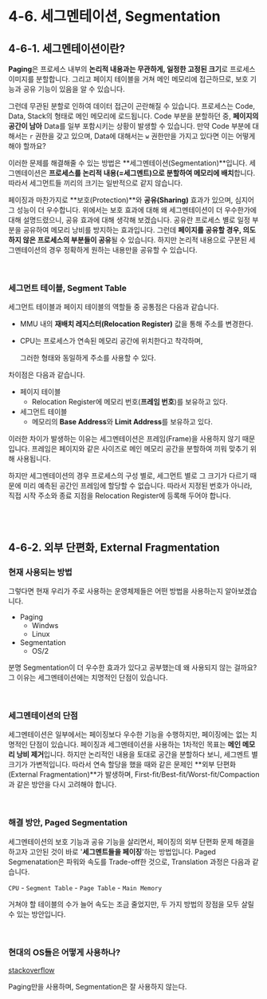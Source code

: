 # 4-6. 세그멘테이션, Segmentation

## 4-6-1. 세그멘테이션이란?

**Paging**은 프로세스 내부의 **논리적 내용과는 무관하게, 일정한 고정된 크기**로 프로세스 이미지를 분할합니다. 그리고 페이지 테이블을 거쳐 메인 메모리에 접근하므로, 보호 기능과 공유 기능이 있음을 알 수 있습니다.

그런데 무관된 분할로 인하여 데이터 접근이 곤란해질 수 있습니다. 프로세스는 Code, Data, Stack의 형태로 메인 메모리에 로드됩니다. Code 부분을 분할하던 중, **페이지의 공간이 남아** Data를 일부 포함시키는 상황이 발생할 수 있습니다. 만약 Code 부분에 대해서는 `r` 권한을 갖고 있으며, Data에 대해서는 `w` 권한만을 가지고 있다면 이는 어떻게 해야 할까요?

이러한 문제를 해결해줄 수 있는 방법은 **세그멘테이션(Segmentation)**입니다. 세그멘테이션은 **프로세스를 논리적 내용(=세그멘트)으로 분할하여 메모리에 배치**합니다. 따라서 세그먼트들 끼리의 크기는 일반적으로 같지 않습니다.

페이징과 마찬가지로 **보호(Protection)**와 **공유(Sharing)** 효과가 있으며, 심지어 그 성능이 더 우수합니다. 위에서는 보호 효과에 대해 왜 세그멘테이션이 더 우수한가에 대해 설명드렸으니, 공유 효과에 대해 생각해 보겠습니다. 공유란 프로세스 별로 일정 부분을 공유하여 메모리 낭비를 방지하는 효과입니다. 그런데 **페이지를 공유할 경우, 의도하지 않은 프로세스의 부분들이 공유**될 수 있습니다. 하지만 논리적 내용으로 구분된 세그멘테이션의 경우 정확하게 원하는 내용만을 공유할 수 있습니다.

<br>

### 세그먼트 테이블, Segment Table

세그먼트 테이블과 페이지 테이블의 역할들 중 공통점은 다음과 같습니다.

- MMU 내의 **재배치 레지스터(Relocation Register)** 값을 통해 주소를 변경한다.

- CPU는 프로세스가 연속된 메모리 공간에 위치한다고 착각하며,

  그러한 형태와 동일하게 주소를 사용할 수 있다.

차이점은 다음과 같습니다.

- 페이지 테이블
  - Relocation Register에 메모리 번호(**프레임 번호**)를 보유하고 있다.
- 세그먼트 테이블
  - 메모리의 **Base Address**와 **Limit Address**를 보유하고 있다.

이러한 차이가 발생하는 이유는 세그멘테이션은 프레임(Frame)을 사용하지 않기 때문입니다. 프레임은 페이지와 같은 사이즈로 메인 메모리 공간을 분할하여 끼워 맞추기 위해 사용됩니다.

하지만 세그멘테이션의 경우 프로세스의 구성 별로, 세그먼트 별로 그 크기가 다르기 때문에 미리 예측된 공간인 프레임에 할당할 수 없습니다. 따라서 지정된 번호가 아니라, 직접 시작 주소와 종료 지점을 Relocation Register에 등록해 두어야 합니다.

<br>

<br>

## 4-6-2. 외부 단편화, External Fragmentation

### 현재 사용되는 방법

그렇다면 현재 우리가 주로 사용하는 운영체제들은 어떤 방법을 사용하는지 알아보겠습니다.

- Paging
  - Windws
  - Linux
- Segmentation
  - OS/2

분명 Segmentation이 더 우수한 효과가 있다고 공부했는데 왜 사용되지 않는 걸까요? 그 이유는 세그멘테이션에는 치명적인 단점이 있습니다.

<br>

### 세그멘테이션의 단점

세그멘테이션은 일부에서는 페이징보다 우수한 기능을 수행하지만, 페이징에는 없는 치명적인 단점이 있습니다. 페이징과 세그멘테이션을 사용하는 1차적인 목표는 **메인 메모리 낭비 제거**입니다. 하지만 논리적인 내용을 토대로 공간을 분할하다 보니, 세그멘트 별 크기가 가변적입니다. 따라서 연속 할당을 했을 때와 같은 문제인 **외부 단편화(External Fragmentation)**가 발생하며, First-fit/Best-fit/Worst-fit/Compaction과 같은 방안을 다시 고려해야 합니다.

<br>

### 해결 방안, Paged Segmentation

세그멘테이션의 보호 기능과 공유 기능을 살리면서, 페이징의 외부 단편화 문제 해결을 하고자 고안된 것이 바로 '**세그멘트들을 페이징**'하는 방법입니다. Paged Segmenatation은 파워와 속도를 Trade-off한 것으로, Translation 과정은 다음과 같습니다.

`CPU` - `Segment Table` - `Page Table` - `Main Memory`

거쳐야 할 테이블의 수가 늘어 속도는 조금 줄었지만, 두 가지 방법의 장점을 모두 살릴 수 있는 방안입니다.

<br>

### 현대의 OS들은 어떻게 사용하나?

[stackoverflow](https://stackoverflow.com/questions/24358105/do-modern-oss-use-paging-and-segmentation)

Paging만을 사용하며, Segmentation은 잘 사용하지 않는다.

